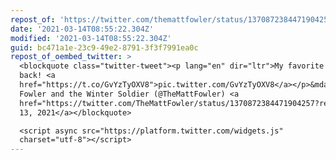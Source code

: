 ```yaml
---
repost_of: 'https://twitter.com/themattfowler/status/1370872384471904257?s=12'
date: '2021-03-14T08:55:22.304Z'
modified: '2021-03-14T08:55:22.304Z'
guid: bc471a1e-23c9-49e2-8791-3f3f7991ea0c
repost_of_oembed_twitter: >
  <blockquote class="twitter-tweet"><p lang="en" dir="ltr">My favorite chef is
  back! <a
  href="https://t.co/GvYzTyOXV8">pic.twitter.com/GvYzTyOXV8</a></p>&mdash; The
  Fowler and the Winter Soldier (@TheMattFowler) <a
  href="https://twitter.com/TheMattFowler/status/1370872384471904257?ref_src=twsrc%5Etfw">March
  13, 2021</a></blockquote>

  <script async src="https://platform.twitter.com/widgets.js"
  charset="utf-8"></script>
---
```

 
